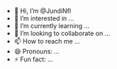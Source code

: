 - 👋 Hi, I’m @JundiNfl
- 👀 I’m interested in ...
- 🌱 I’m currently learning ...
- 💞️ I’m looking to collaborate on ...
- 📫 How to reach me ...
- 😄 Pronouns: ...
- ⚡ Fun fact: ...

<!---
JundiNfl/JundiNfl is a ✨ special ✨ repository because its `README.md` (this file) appears on your GitHub profile.
You can click the Preview link to take a look at your changes.
--->
